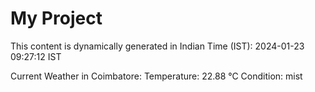 # My Project

This content is dynamically generated in Indian Time (IST): 2024-01-23 09:27:12 IST


Current Weather in Coimbatore:
Temperature: 22.88 °C
Condition: mist
